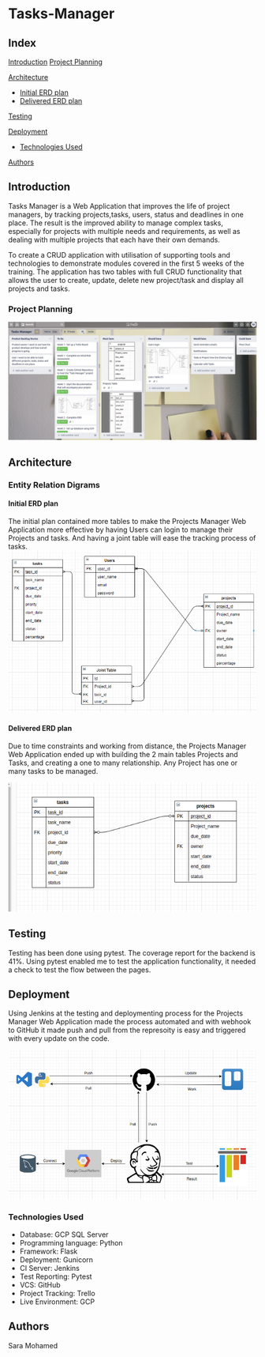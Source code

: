 
# Tasks-Manager


## Index
[Introduction](#Introduction)
[Project Planning](#Project_planning)
   
[Architecture](#Architecture)
   * [Initial ERD plan](#Initial_ERD_plan)
   * [Delivered ERD plan](#Delivered_ERD_plan)
	
[Testing](#testing)
     
[Deployment](#depl)
   * [Technologies Used](#tech)
     
[Authors](#auth)


<a name="Introduction"></a>
## Introduction

Tasks Manager is a Web Application that improves the life of project managers, by tracking projects,tasks, users, status and deadlines in one place.
The result is the improved ability to manage complex tasks, especially for projects with multiple needs and requirements, as well as dealing with multiple projects that each have their own demands.

To create a CRUD application with utilisation of supporting tools and technologies to demonstrate modules covered in the first 5 weeks of the  training. The application has two tables with full CRUD functionality that allows the user to create, update, delete new project/task and display all projects and tasks.


<a name="Project_planning"></a>
### Project Planning
![Trello](/Documentation/Trello.jpg)


<a name="Architecture"></a>
## Architecture
### Entity Relation Digrams

<a name="Initial_ERD_plan"></a>
#### Initial ERD plan
The initial plan contained more tables to make the Projects Manager Web Application  more effective by having Users can login to manage their Projects and tasks. And having a joint table will ease the tracking process of tasks.
![Initial ERD](/Documentation/InitialERD.png)

<a name="Delivered_ERD_plan"></a>
#### Delivered ERD plan
Due to time constraints and working from distance, the Projects Manager Web Application ended up with building the 2 main tables Projects and Tasks, and creating a one to many relationship. Any Project has one or many tasks to be managed.

![DeliveredERD](/Documentation/DeliveredERD.png)

<a name="testing"></a>
## Testing

Testing has been done using pytest. The coverage report for the backend is 41%. Using pytest enabled me to test the application functionality, it needed a check to test the flow between the pages.

<a name="depl"></a>
## Deployment

Using Jenkins at the testing and deploymenting process for the Projects Manager Web Application made the process automated and with webhook to GitHub it made push and pull from the represoity is easy and triggered with every update on the code.

![CIPipline](/Documentation/CIPipline.png)

<a name="tech"></a>
### Technologies Used

* Database: GCP SQL Server
* Programming language: Python
* Framework: Flask
* Deployment: Gunicorn
* CI Server: Jenkins
* Test Reporting: Pytest
* VCS: GitHub
* Project Tracking: Trello
* Live Environment: GCP
 

<a name="auth"></a>
## Authors

Sara Mohamed
